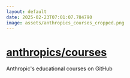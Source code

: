 ```yaml
---
layout: default
date: 2025-02-23T07:01:07.784790
image: assets/anthropics_courses_cropped.png
---
```


# [anthropics/courses](https://github.com/anthropics/courses)

Anthropic's educational courses on GitHub
